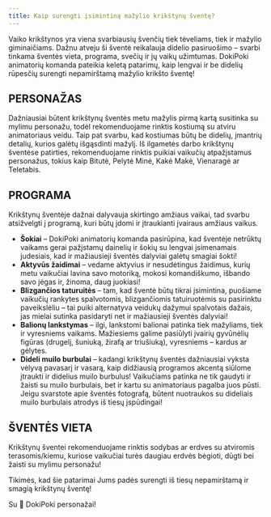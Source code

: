 ```yaml
---
title: Kaip surengti įsimintiną mažylio krikštynų šventę?
---
```


Vaiko krikštynos yra viena svarbiausių švenčių tiek tėveliams, tiek ir mažylio giminaičiams. Dažnu atveju ši šventė reikalauja didelio pasiruošimo – svarbi tinkama šventės vieta, programa, svečių ir jų vaikų užimtumas. DokiPoki animatorių komanda pateikia keletą patarimų, kaip lengvai ir be didelių rūpesčių surengti nepamirštamą mažylio krikšto šventę!

## PERSONAŽAS

Dažniausiai būtent krikštynų šventės metu mažylis pirmą kartą susitinka su mylimu personažu, todėl rekomenduojame rinktis kostiumą su atviru animatoriaus veidu. Taip pat svarbu, kad kostiumas būtų be didelių, įmantrių detalių, kurios galėtų išgąsdinti mažylį. Iš ilgametės darbo krikštynų šventėse patirties, rekomenduojame rinktis puikiai vaikučių atpažįstamus personažus, tokius kaip Bitutė, Pelytė Minė, Kakė Makė, Vienaragė ar Teletabis. 

## PROGRAMA
Krikštynų šventėje dažnai dalyvauja skirtingo amžiaus vaikai, tad svarbu atsižvelgti į programą, kuri būtų įdomi ir įtraukianti įvairaus amžiaus vaikus.

- **Šokiai** – DokiPoki animatorių komanda pasirūpina, kad šventėje netrūktų vaikams gerai pažįstamų dainelių ir šokių su lengvai įsimenamais judesiais, kad ir mažiausieji šventės dalyviai galėtų smagiai šokti!
- **Aktyvūs žaidimai** – vedame aktyvius ir nesudėtingus žaidimus, kurių metu vaikučiai lavina savo motoriką, mokosi komandiškumo, išbando savo jėgas ir, žinoma, daug juokiasi!
- **Blizgančios taturuitės** – tam, kad šventė būtų tikrai įsimintina, puošiame vaikučių rankytes spalvotomis, blizgančiomis tatuiruotėmis su pasirinktu paveikslėliu – tai puiki alternatyva veidukų dažymui spalvotais dažais, jas mielai sutinka pasidaryti net ir mažiausieji šventės dalyviai! 
- **Balionų lankstymas** – ilgi, lankstomi balionai patinka tiek mažyliams, tiek ir vyresniems vaikams. Mažiesiems galime pasiūlyti įvairių gyvūnėlių figūras (drugelį, šuniuką, žirafą ar triušiuką), vyresniems – kardus ar gėlytes.
- **Dideli muilo burbulai** – kadangi krikštynų šventės dažniausiai vyksta vėlyvą pavasarį ir vasarą, kaip didžiausią programos akcentą siūlome įtraukti ir didelius muilo burbulus! Vaikučiams patinka ne tik gaudyti ir žaisti su muilo burbulais, bet ir kartu su animatoriaus pagalba juos pūsti. Jeigu svarstote apie šventės fotografą, būtent nuotraukos su dideliais muilo burbulais atrodys iš tiesų įspūdingai!

## ŠVENTĖS VIETA
Krikštynų šventei rekomenduojame rinktis sodybas ar erdves su atviromis terasomis/kiemu, kuriose vaikučiai turės daugiau erdvės bėgioti, dūgti bei žaisti su mylimu personažu!

Tikimės, kad šie patarimai Jums padės surengti iš tiesų nepamirštamą ir smagią krikštynų šventę!

Su 🤍 DokiPoki personažai!
